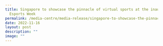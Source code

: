 ```yaml
---
title: Singapore to showcase the pinnacle of virtual sports at the inaugural
  Esports Week
permalink: /media-centre/media-release/singapore-to-showcase-the-pinnacle-of-virtual-sports-at-the-inaugural/
date: 2022-11-16
layout: post
description: ""
image: ""
---
```

